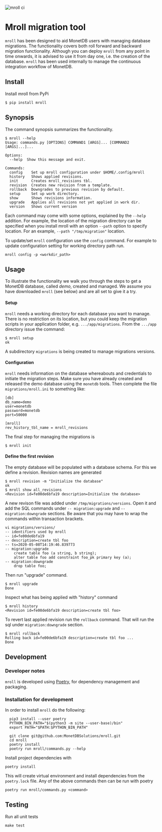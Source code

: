 ![mroll ci](https://github.com/MonetDBSolutions/mroll/workflows/ci_workflow/badge.svg)

# Mroll migration tool
`mroll` has been designed to aid MonetDB users with managing database migrations.
The functionality covers both roll forward and backward migration functionality.
Although you can deploy `mroll` from any point in time onwards, it is advised to use it
from day one, i.e. the creation of the database.
`mroll` has been used internally to manage the continuous integration workflow of MonetDB.

## Install

Install mroll from PyPi

```
$ pip install mroll
```

## Synopsis
The command synopsis summarizes the functionality.

```
$ mroll --help
Usage: commands.py [OPTIONS] COMMAND1 [ARGS]... [COMMAND2 [ARGS]...]...

Options:
  --help  Show this message and exit.

Commands:
  config    Set up mroll configuration under $HOME/.config/mroll
  history   Shows applied revisions.
  init      Creates mroll_revisions tbl.
  revision  Creates new revision from a template.
  rollback  Downgrades to previous revision by default.
  setup     Set up work directory.
  show      Shows revisions information.
  upgrade   Applies all revisions not yet applied in work dir.
  version   Shows current version
```

Each command may come with some options, explained by the `--help` addition.
For example, the location of the migration directory can be specified when you install mroll
with an option `--path` option to specify location. For an example, `--path "/tmp/migration"` location.

To update/set `mroll` configuration use the `config` command.
For example to update configuration setting for working directory path run.
```
mroll config -p <workdir_path>
```

## Usage
To illustrate the functionality we walk you through the steps to get a MonetDB database, called
*demo*, created and managed. We assume you have downloaded `mroll` (see below) and are all set to give it a try.

#### Setup 
`mroll` needs a working directory for each database you want to manage. There is no restriction on
its location, but you could keep the migration scripts in your application 
folder, e.g. `.../app/migrations`. From the `.../app` directory issue the command:

```
$ mroll setup
ok
```
A subdirectory `migrations` is being created to manage migrations versions.

#### Configuration
`mroll` needs information on the database whereabouts and credentials to initiate the migration steps.
Make sure you have already created and released the demo database using the `monetdb` tools.
Then complete the file `migrations/mroll.ini` to something like:
```
[db]
db_name=demo
user=monetdb
password=monetdb
port=50000

[mroll]
rev_history_tbl_name = mroll_revisions
```
The final step for managing the migrations is
```
$ mroll init
```
#### Define the first revision
The empty database will be populated with a database schema.
For this we define a revision. Revision names are generated

```
$ mroll revision -m "Initialize the database"
ok
$ mroll show all_revisions
<Revision id=fe00de6bfa19 description=Initialize the database>
```
A new revison file was added under `/tmp/migrations/versions`. 
Open it and add the SQL commands under `-- migration:upgrade` and `-- migration:downgrade` sections. 
Be aware that you may have to wrap the commands within transaction brackets.


```
vi migrations/versions/
-- identifiers used by mroll
-- id=fe00de6bfa19
-- description=create tbl foo
-- ts=2020-05-08T14:19:46.839773
-- migration:upgrade
	create table foo (a string, b string);
	alter table foo add constraint foo_pk primary key (a);
-- migration:downgrade
	drop table foo;
```
Then run "upgrade" command.

```
$ mroll upgrade
Done
```
Inspect what has being applied with "history" command

```
$ mroll history
<Revision id=fe00de6bfa19 description=create tbl foo>
```

To revert last applied revision run the `rollback` command. That will run the sql under `migration:downgrade`
section.
```
$ mroll rollback 
Rolling back id=fe00de6bfa19 description=create tbl foo ...
Done
```

## Development
### Developer notes

`mroll` is developed using [Poetry](https://python-poetry.org/), for dependency management and
packaging.

### Installation for development
In order to install `mroll` do the following:

```
  pip3 install --user poetry
  PYTHON_BIN_PATH="$(python3 -m site --user-base)/bin"
  export PATH="$PATH:$PYTHON_BIN_PATH"

  git clone git@github.com:MonetDBSolutions/mroll.git
  cd mroll
  poetry install
  poetry run mroll/commands.py --help
```
Install project dependencies with

```
poetry install
```
This will create virtual environment and install dependencies from the `poetry.lock` file. Any of the above 
commands then can be run with poetry

```
poetry run mroll/commands.py <command>
```
## Testing
Run all unit tests
```
make test
```
